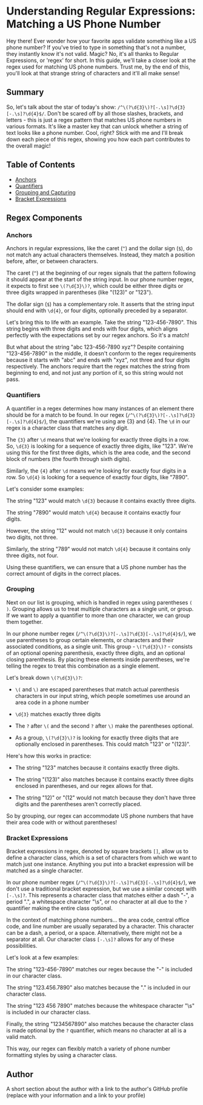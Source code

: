 # Understanding Regular Expressions: Matching a US Phone Number

Hey there! Ever wonder how your favorite apps validate something like a US phone number? If you've tried to type in something that's not a number, they instantly know it's not valid. Magic? No, it's all thanks to Regular Expressions, or 'regex' for short. In this guide, we'll take a closer look at the regex used for matching US phone numbers. Trust me, by the end of this, you'll look at that strange string of characters and it'll all make sense!

## Summary

So, let's talk about the star of today's show: `/^\(?\d{3}\)?[-.\s]?\d{3}[-.\s]?\d{4}$/`. Don't be scared off by all those slashes, brackets, and letters - this is just a regex pattern that matches US phone numbers in various formats. It's like a master key that can unlock whether a string of text looks like a phone number. Cool, right? Stick with me and I'll break down each piece of this regex, showing you how each part contributes to the overall magic!

## Table of Contents

- [Anchors](#anchors)
- [Quantifiers](#quantifiers)
- [Grouping and Capturing](#grouping-and-capturing)
- [Bracket Expressions](#bracket-expressions)

## Regex Components

### Anchors

Anchors in regular expressions, like the caret (`^`) and the dollar sign (`$`), do not match any actual characters themselves. Instead, they match a position before, after, or between characters.

The caret (`^`) at the beginning of our regex signals that the pattern following it should appear at the start of the string input. In our phone number regex, it expects to first see `\(?\d{3}\)?`, which could be either three digits or three digits wrapped in parentheses (like "(123)" or "123").

The dollar sign (`$`) has a complementary role. It asserts that the string input should end with `\d{4}`, or four digits, optionally preceded by a separator. 

Let's bring this to life with an example. Take the string "123-456-7890". This string begins with three digits and ends with four digits, which aligns perfectly with the expectations set by our regex anchors. So it's a match!

But what about the string "abc 123-456-7890 xyz"? Despite containing "123-456-7890" in the middle, it doesn't conform to the regex requirements because it starts with "abc" and ends with "xyz", not three and four digits respectively. The anchors require thart the regex matches the string from beginning to end, and not just any portion of it, so this string would not pass.


### Quantifiers

A quantifier in a regex determines how many instances of an element there should be for a match to be found. In our regex (`/^\(?\d{3}\)?[-.\s]?\d{3}[-.\s]?\d{4}$/`), the quantifiers we're using are {3} and {4}.  The `\d` in our regex is a character class that matches any digit.

The `{3}` after `\d` means that we're looking for exactly three digits in a row. So, `\d{3}` is looking for a sequence of exactly three digits, like "123". We're using this for the first three digits, which is the area code, and the second block of numbers (the fourth through sixth digits). 

Similarly, the `{4}` after `\d` means we're looking for exactly four digits in a row. So `\d{4}` is looking for a sequence of exactly four digits, like "7890".

Let's consider some examples:

The string "123" would match `\d{3}` because it contains exactly three digits.

The string "7890" would match `\d{4}` because it contains exactly four digits.

However, the string "12" would not match `\d{3}` because it only contains two digits, not three.

Similarly, the string "789" would not match `\d{4}` because it contains only three digits, not four.

Using these quantifiers, we can ensure that a US phone number has the correct amount of digits in the correct places.

### Grouping

Next on our list is grouping, which is handled in regex using parentheses `( )`. Grouping allows us to treat multiple characters as a single unit, or group. If we want to apply a quantifier to more than one character, we can group them together. 

In our phone number regex (`/^\(?\d{3}\)?[-.\s]?\d{3}[-.\s]?\d{4}$/`), we use parentheses to group certain elements, or characters and their associated conditions, as a single unit. This group - `\(?\d{3}\)?` - consists of an optional opening parenthesis, exactly three digits, and an optional closing parenthesis. By placing these elements inside parentheses, we're telling the regex to treat this combination as a single element.

Let's break down `\(?\d{3}\)?`:

- `\(` and `\)` are escaped parentheses that match actual parenthesis characters in our input string, which people sometimes use around an area code in a phone number
- `\d{3}` matches exactly three digits

- The `?` after `\(` and the second `?` after `\)` make the parentheses optional.

- As a group, `\(?\d{3}\)?` is looking for exactly three digits that are optionally enclosed in parentheses. This could match "123" or "(123)".

Here's how this works in practice:

- The string "123" matches because it contains exactly three digits.

- The string "(123)" also matches because it contains exactly three digits enclosed in parentheses, and our regex allows for that.

- The string "12)" or "(12" would not match because they don't have three digits and the parentheses aren't correctly placed.

So by grouping, our regex can accommodate US phone numbers that have their area code with or without parentheses!

### Bracket Expressions

Bracket expressions in regex, denoted by square brackets `[]`, allow us to define a character class, which is a set of characters from which we want to match just one instance. Anything you put into a bracket expression will be matched as a single character.

In our phone number regex (`/^\(?\d{3}\)?[-.\s]?\d{3}[-.\s]?\d{4}$/`), we don't use a traditional bracket expression, but we use a similar concept with `[-.\s]?`. This represents a character class that matches either a dash "-", a period ".", a whitespace character "\s", or no character at all due to the `?` quantifier making the entire class optional.

In the context of matching phone numbers... the area code, central office code, and line number are usually separated by a character. This character can be a dash, a period, or a space. Alternatively, there might not be a separator at all. Our character class `[-.\s]?` allows for any of these possibilities.

Let's look at a few examples:

The string "123-456-7890" matches our regex because the "-" is included in our character class.

The string "123.456.7890" also matches because the "." is included in our character class.

The string "123 456 7890" matches because the whitespace character "\s" is included in our character class.

Finally, the string "1234567890" also matches because the character class is made optional by the `?` quantifier, which means no character at all is a valid match.

This way, our regex can flexibly match a variety of phone number formatting styles by using a character class.

## Author

A short section about the author with a link to the author's GitHub profile (replace with your information and a link to your profile)